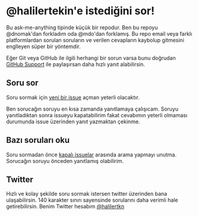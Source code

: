 # @halilertekin'e istediğini sor!

Bu ask-me-anything tipinde küçük bir repodur. Ben bu repoyu @dnomak'dan forkladım oda @mdo'dan forklamış. Bu repo email veya farklı platformlardan sorulan soruların ve verilen cevapların kaybolup gitmesini englleyen süper bir yöntemdir.

Eğer Git veya GitHub ile ilgili herhangi bir sorun varsa bunu doğrudan [GitHub Support](https://github.com/contact) ile paylaşırsan daha hızlı yanıt alabilirsin.

## Soru sor

Soru sormak için [yeni bir issue](https://github.com/halilertekin/bana-istedigini-sor/issues/new) açman yeterli olacaktır.

Ben sorucağın soruyu en kısa zamanda yanıtlamaya çalışıcam. Soruyu yanıtladıktan sonra issueyu kapatabilirim fakat cevabımın yeterli olmaması durumunda issue üzerinden yanıt yazmaktan çekinme.

## Bazı soruları oku

Soru sormadan önce [kapalı issuelar](https://github.com/halilertekin/bana-istedigini-sor/issues?q=is%3Aclosed+sort%3Acreated-desc) arasında arama yapmayı unutma. Sorucağın soruyu önceden yanıtlamış olabilirim.

## Twitter

Hızlı ve kolay şekilde soru sormak istersen twitter üzerinden bana ulaşabilirsin. 140 karakter sınırı sayensinde sorularını daha verimli hale getirebilirsin. Benim Twitter hesabım [@halilertkn](https://twitter.com/halilertkn)
